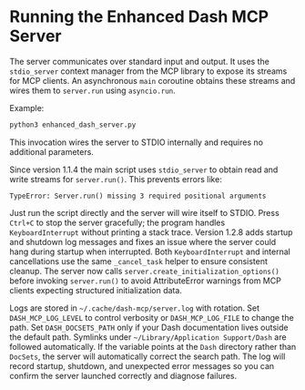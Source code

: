 # Running the Enhanced Dash MCP Server

The server communicates over standard input and output. It uses the
`stdio_server` context manager from the MCP library to expose its streams
for MCP clients. An asynchronous `main` coroutine obtains these streams and
wires them to `server.run` using `asyncio.run`.

Example:

```bash
python3 enhanced_dash_server.py
```

This invocation wires the server to STDIO internally and requires no
additional parameters.

Since version 1.1.4 the main script uses `stdio_server` to obtain read and
write streams for `server.run()`. This prevents errors like:

```
TypeError: Server.run() missing 3 required positional arguments
```

Just run the script directly and the server will wire itself to STDIO.
Press `Ctrl+C` to stop the server gracefully; the program handles
`KeyboardInterrupt` without printing a stack trace. Version 1.2.8 adds startup
and shutdown log messages and fixes
an issue where the server could hang during startup when interrupted.
Both `KeyboardInterrupt` and internal cancellations use the same
`_cancel_task` helper to ensure consistent cleanup. The server now calls
`server.create_initialization_options()` before invoking `server.run()` to
avoid AttributeError warnings from MCP clients expecting structured
initialization data.

Logs are stored in `~/.cache/dash-mcp/server.log` with rotation.
Set `DASH_MCP_LOG_LEVEL` to control verbosity or `DASH_MCP_LOG_FILE`
to change the path.
Set `DASH_DOCSETS_PATH` only if your Dash documentation lives outside the default path.
Symlinks under `~/Library/Application Support/Dash` are followed automatically.
If the variable points at the `Dash` directory rather than `DocSets`, the server
will automatically correct the search path.
The log will record startup, shutdown, and unexpected error messages so you can
confirm the server launched correctly and diagnose failures.
